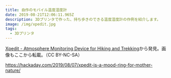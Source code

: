 ```yaml
---
title: 自作のモバイル温度湿度計
date: 2019-08-21T12:06:11.965Z
description: 3Dプリンタで作った、持ち歩きのできる温度湿度計の作例を紹介します。
image: /img/xpedit.jpg
tags:
  - 3Dプリンタ
---
```

[Xpedit - Atmosphere Monitoring Device for Hiking and Trekking](https://www.instructables.com/id/Xpedit-Device-for-Hikers-and-Trekkers/)から発見。画像もここから転載。（CC BY-NC-SA）

https://hackaday.com/2019/08/07/xpedit-is-a-mood-ring-for-mother-nature/

